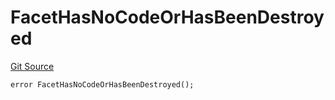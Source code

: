 # FacetHasNoCodeOrHasBeenDestroyed
[Git Source](https://github.com/thrackle-io/tron/blob/418593f8a1f14afa022635321794b26239d6f80e/src/protocol/economic/ruleProcessor/RuleProcessorDiamond.sol)


```solidity
error FacetHasNoCodeOrHasBeenDestroyed();
```

